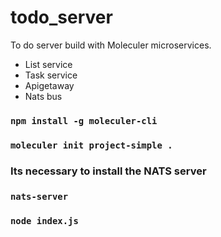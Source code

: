 # todo_server


To do server build with Moleculer microservices.
- List service
- Task service
- Apigetaway
- Nats bus

### `npm install -g moleculer-cli`

### `moleculer init project-simple .`

### Its necessary to install the NATS server 

### `nats-server`

### `node index.js`
